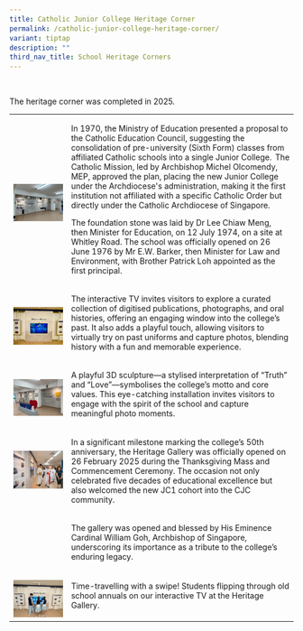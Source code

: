 ```yaml
---
title: Catholic Junior College Heritage Corner
permalink: /catholic-junior-college-heritage-corner/
variant: tiptap
description: ""
third_nav_title: School Heritage Corners
---
```

<p>&nbsp;</p>
<p>The heritage corner was completed in 2025.&nbsp;&nbsp;</p>
<p></p>
<table style="minWidth: 50px">
<colgroup>
<col>
<col>
</colgroup>
<tbody>
<tr>
<td rowspan="1" colspan="1">
<p></p>
<p></p>
<p></p>
<p></p>
<p></p>
<div class="isomer-image-wrapper">
<img style="width: 100%" height="auto" width="100%" alt="" src="/images/CJC3.png">
</div>
</td>
<td rowspan="1" colspan="1">
<p>In 1970, the Ministry of Education presented a proposal to the Catholic
Education Council, suggesting the consolidation of pre-university (Sixth
Form) classes from affiliated Catholic schools into a single Junior College. 
The Catholic Mission, led by Archbishop Michel Olcomendy, MEP, approved
the plan, placing the new Junior College under the Archdiocese's administration,
making it the first institution not affiliated with a specific Catholic
Order but directly under the Catholic Archdiocese of Singapore.&nbsp;&nbsp;</p>
<p>The foundation stone was laid by Dr Lee Chiaw Meng, then Minister for
Education, on 12 July 1974, on a site at Whitley Road. The school was officially
opened on 26 June 1976 by Mr E.W. Barker, then Minister for Law and Environment,
with Brother Patrick Loh appointed as the first principal.&nbsp;</p>
</td>
</tr>
<tr>
<td rowspan="1" colspan="1">
<p></p>
<div class="isomer-image-wrapper">
<img style="width: 100%" height="auto" width="100%" alt="" src="/images/CJC2.png">
</div>
</td>
<td rowspan="1" colspan="1">
<p>The interactive TV invites visitors to explore a curated collection of
digitised publications, photographs, and oral histories, offering an engaging
window into the college’s past. It also adds a playful touch, allowing
visitors to virtually try on past uniforms and capture photos, blending
history with a fun and memorable experience.&nbsp;&nbsp;</p>
</td>
</tr>
<tr>
<td rowspan="1" colspan="1">
<p></p>
<p></p>
<div class="isomer-image-wrapper">
<img style="width: 100%" height="auto" width="100%" alt="" src="/images/cjc5.png">
</div>
</td>
<td rowspan="1" colspan="1">
<p>A playful 3D sculpture—a stylised interpretation of “Truth” and “Love”—symbolises
the college’s motto and core values. This eye-catching installation invites
visitors to engage with the spirit of the school and capture meaningful
photo moments.&nbsp;&nbsp;</p>
</td>
</tr>
<tr>
<td rowspan="1" colspan="1">
<p></p>
<p></p>
<div class="isomer-image-wrapper">
<img style="width: 100%" height="auto" width="100%" alt="" src="/images/CJ50_Blessing_of_Heritage_Gallery_c_26_Feb__2_.jpg">
</div>
<p></p>
</td>
<td rowspan="1" colspan="1">
<p>In a significant milestone marking the college’s 50th anniversary, the
Heritage Gallery was officially opened on 26 February 2025 during the Thanksgiving
Mass and Commencement Ceremony. The occasion not only celebrated five decades
of educational excellence but also welcomed the new JC1 cohort into the
CJC community.&nbsp;&nbsp;&nbsp;</p>
</td>
</tr>
<tr>
<td rowspan="1" colspan="1">
<p></p>
<div class="isomer-image-wrapper">
<img style="width: 100%" height="auto" width="100%" alt="" src="/images/CJC1.jpg">
</div>
</td>
<td rowspan="1" colspan="1">
<p>The gallery was opened and blessed by His Eminence Cardinal William Goh,
Archbishop of Singapore, underscoring its importance as a tribute to the
college’s enduring legacy.&nbsp;&nbsp;</p>
</td>
</tr>
<tr>
<td rowspan="1" colspan="1">
<p></p>
<div class="isomer-image-wrapper">
<img style="width: 100%" height="auto" width="100%" alt="" src="/images/CJC4.png">
</div>
</td>
<td rowspan="1" colspan="1">
<p>Time-travelling with a swipe! Students flipping through old school annuals
on our interactive TV at the Heritage Gallery.&nbsp;</p>
</td>
</tr>
</tbody>
</table>
<p></p>